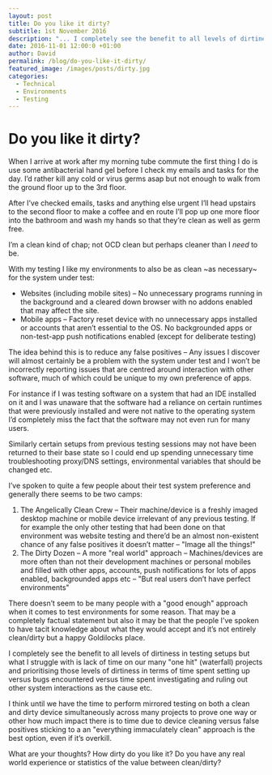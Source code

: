 ```yaml
---
layout: post
title: Do you like it dirty?
subtitle: 1st November 2016
description: "... I completely see the benefit to all levels of dirtiness in testing setups but what I struggle with is lack of time on our many one hit waterfall projects and prioritising those levels of dirtiness in terms of time spent setting up versus bugs encountered versus time spent investigating and ruling out other system interactions as the cause etc...."
date: 2016-11-01 12:00:0 +01:00
author: David
permalink: /blog/do-you-like-it-dirty/
featured_image: /images/posts/dirty.jpg
categories:
  - Technical
  - Environments
  - Testing
---
```

# Do you like it dirty?

When I arrive at work after my morning tube commute the first thing I do is use some antibacterial hand gel before I check my emails and tasks for the day. I’d rather kill any cold or virus germs asap but not enough to walk from the ground floor up to the 3rd floor.

After I’ve checked emails, tasks and anything else urgent I’ll head upstairs to the second floor to make a coffee and en route I’ll pop up one more floor into the bathroom and wash my hands so that they’re clean as well as germ free.

I’m a clean kind of chap; not OCD clean but perhaps cleaner than I _need_ to be.

With my testing I like my environments to also be as clean ~as necessary~ for the system under test:

* Websites (including mobile sites) – No unnecessary programs running in the background and a cleared down browser with no addons enabled that may affect the site.
* Mobile apps – Factory reset device with no unnecessary apps installed or accounts that aren’t essential to the OS. No backgrounded apps or non-test-app push notifications enabled (except for deliberate testing)

The idea behind this is to reduce any false positives – Any issues I discover will almost certainly be a problem with the system under test and I won’t be incorrectly reporting issues that are centred around interaction with other software, much of which could be unique to my own preference of apps.

For instance if I was testing software on a system that had an IDE installed on it and I was unaware that the software had a reliance on certain runtimes that were previously installed and were not native to the operating system I’d completely miss the fact that the software may not even run for many users.

Similarly certain setups from previous testing sessions may not have been returned to their base state so I could end up spending unnecessary time troubleshooting proxy/DNS settings, environmental variables that should be changed etc.

I’ve spoken to quite a few people about their test system preference and generally there seems to be two camps:

1. The Angelically Clean Crew – Their machine/device is a freshly imaged desktop machine or mobile device irrelevant of any previous testing. If for example the only other testing that had been done on that environment was website testing and there’d be an almost non-existent chance of any false positives it doesn’t matter – "Image all the things!"
2. The Dirty Dozen – A more "real world" approach – Machines/devices are more often than not their development machines or personal mobiles and filled with other apps, accounts, push notifications for lots of apps enabled, backgrounded apps etc – "But real users don’t have perfect environments"

There doesn’t seem to be many people with a "good enough" approach when it comes to test environments for some reason. That may be a completely factual statement but also it may be that the people I’ve spoken to have tacit knowledge about what they would accept and it’s not entirely clean/dirty but a happy Goldilocks place.

I completely see the benefit to all levels of dirtiness in testing setups but what I struggle with is lack of time on our many "one hit" (waterfall) projects and prioritising those levels of dirtiness in terms of time spent setting up versus bugs encountered versus time spent investigating and ruling out other system interactions as the cause etc.

I think until we have the time to perform mirrored testing on both a clean and dirty device simultaneously across many projects to prove one way or other how much impact there is to time due to device cleaning versus false positives sticking to a an "everything immaculately clean" approach is the best option, even if it’s overkill.

What are your thoughts? How dirty do you like it? Do you have any real world experience or statistics of the value between clean/dirty?
